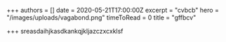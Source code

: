 +++
authors = []
date = 2020-05-21T17:00:00Z
excerpt = "cvbcb"
hero = "/images/uploads/vagabond.png"
timeToRead = 0
title = "gffbcv"

+++
sreasdaihjkasdkankqjkljazczxcxklsf